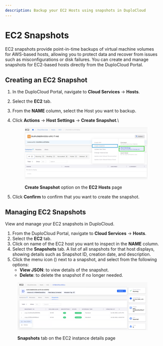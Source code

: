 ```yaml
---
description: Backup your EC2 Hosts using snapshots in DuploCloud
---
```


# EC2 Snapshots

EC2 snapshots provide point-in-time backups of virtual machine volumes for AWS-based hosts, allowing you to protect data and recover from issues such as misconfigurations or disk failures. You can create and manage snapshots for EC2-based hosts directly from the DuploCloud Portal.

## Creating an EC2 Snapshot

1. In the DuploCloud Portal, navigate to **Cloud Services** → **Hosts**.
2. Select the **EC2** tab.
3. From the **NAME** column, select the Host you want to backup.
4.  Click **Actions** → **Host Settings** → **Create Snapshot**.\


    <div align="left"><figure><img src="../../../.gitbook/assets/screenshot-nimbusweb.me-2024.02.18-14_42_51.png" alt=""><figcaption><p><strong>Create Snapshot</strong> option on the <strong>EC2 Hosts</strong> page</p></figcaption></figure></div>
5. Click **Confirm** to confirm that you want to create the snapshot.

## Managing EC2 Snapshots

View and manage your EC2 snapshots in DuploCloud.

1. From the DuploCloud Portal, navigate to **Cloud Services** → **Hosts**.
2. Select the **EC2** tab.
3. Click on name of the EC2 host you want to inspect in the **NAME** column.
4. Select the **Snapshots** tab. A list of all snapshots for that host displays, showing details such as Snapshot ID, creation date, and description.
5. Click the menu icon (<img src="../../../.gitbook/assets/menu icon.avif" alt="" data-size="line">) next to a snapshot, and select from the following options:
   * **View JSON**: to view details of the snapshot.
   * **Delete**: to delete the snapshot if no longer needed.

<figure><img src="../../../.gitbook/assets/image (472).png" alt=""><figcaption><p><strong>Snapshots</strong> tab on the EC2 instance details page</p></figcaption></figure>
